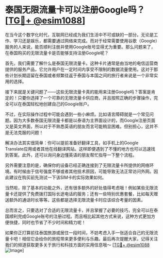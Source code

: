 # 泰国无限流量卡可以注册Google吗？[[TG💪+ @esim1088](https://t.me/s/esim1088)]

在当今这个数字化时代，互联网已经成为我们生活中不可或缺的一部分。无论是工作、学习还是娱乐，都需要通过网络来完成。而对于经常需要使用谷歌（Google）服务的人来说，能否顺利注册并使用Google账号显得尤为重要。那么问题来了，在泰国购买的无限流量卡是否能够支持注册Google呢？

首先，我们需要了解什么是泰国无限流量卡。这种卡片通常是由当地的电信运营商提供的服务产品，它允许用户在一定时间内享受不限制的数据流量使用。这对于那些计划长期逗留在泰国或者频繁往返于泰国与本国之间的旅行者来说是一个非常实用的选择。

接下来就是关键问题了——这些无限流量卡真的能用来注册Google吗？答案是肯定的！只要你选择了一个可靠的无限流量卡供应商，并且按照正确的步骤操作，完全可以在泰国轻松地创建自己的Google账户。

不过，在实际操作过程中可能会遇到一些小麻烦。比如语言障碍就是一个常见问题。因为大多数泰国无限流量卡都是以泰语为主界面设计的，而Google注册页面又是英文界面，所以对于不熟悉英语的朋友而言可能稍显困难。但别担心，这并不是无法克服的问题！

解决办法其实很简单：你可以提前准备好翻译工具，如手机上的Google Translate应用或者其他在线翻译网站。这样即便遇到了不懂的地方也可以迅速找到答案。此外，还可以询问身边懂英语的朋友帮忙指导一下整个流程。

另外需要注意的是，确保你的设备已经正确连接到了无限流量卡所提供的网络环境。有时候由于信号强度不够或者其他技术原因，可能导致无法正常访问外网。因此建议在购买前先测试一下该SIM卡的实际效果如何。

当然啦，除了基本的功能之外，还有很多额外的好处值得考虑哦！例如某些无限流量卡还提供了免费拨打国际长途电话的服务；还有一些特别优惠套餐，比如每天赠送额外的通话时长等等。这些都是选择无限流量卡时应该综合考量的因素。

总而言之，只要选对了合适的无限流量卡，并且掌握了必要的技巧，完全可以在泰国顺利完成Google账号的注册过程。而且相比起其他方式来说，这种方式更加方便快捷，同时也节省了不少时间和精力呢！

如果你正打算前往泰国旅游或居住一段时间，不妨考虑入手一张适合自己的无限流量卡吧！相信它会给你的旅程带来更多便利与乐趣。最后再次提醒大家，记得关注我们的频道获取更多关于旅行和科技方面的实用信息哦～ [[TG💪+ @esim1088](https://t.me/s/esim1088) ![Image](https://i.postimg.cc/4NQfJmqS/Snipaste-2025-05-13-00-14-12.png)]